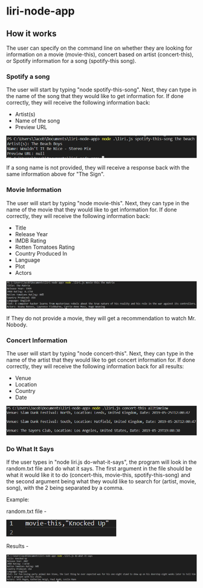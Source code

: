 # liri-node-app

## How it works
The user can specify on the command line on whether they are looking for information on a movie (movie-this), concert based on artist (concert-this), or Spotify information for a song (spotify-this song).

### **Spotify a song**
The user will start by typing "node spotify-this-song". Next, they can type in the name of the song that they would like to get information for. If done correctly, they will receive the following information back:

* Artist(s)
* Name of the song
* Preview URL

![Spotify Logo](/images/spotify-this.png)

If a song name is not provided, they will receive a response back with the same information above for "The Sign".

### **Movie Information**
The user will start by typing "node movie-this". Next, they can type in the name of the movie that they would like to get information for. If done correctly, they will receive the following information back:

* Title
* Release Year
* IMDB Rating
* Rotten Tomatoes Rating
* Country Produced In
* Language
* Plot
* Actors

![Movie Logo](/images/movie-this.png)

If They do not provide a movie, they will get a recommendation to watch Mr. Nobody.

### **Concert Information**
The user will start by typing "node concert-this". Next, they can type in the name of the artist that they would like to get concert information for. If done correctly, they will receive the following information back for all results:

* Venue
* Location
* Country
* Date

![Concert Logo](/images/concert-this.png)

### **Do What It Says**
If the user types in "node liri.js do-what-it-says", the program will look in the random.txt file and do what it says. The first argument in the file should be what it would like it to do (concert-this, movie-this, spotify-this-song) and the second argument being what they would like to search for (artist, movie, song), with the 2 being separated by a comma.

Example:

random.txt file -

![Random Example](/images/random.png)

Results - 

![Random Image](/images/do-what-it-says.png)